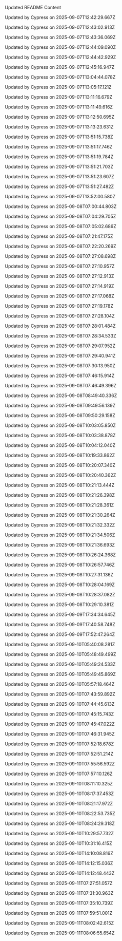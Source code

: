 Updated README Content

Updated by Cypress on 2025-09-07T12:42:29.667Z

Updated by Cypress on 2025-09-07T12:43:02.913Z

Updated by Cypress on 2025-09-07T12:43:36.069Z

Updated by Cypress on 2025-09-07T12:44:09.090Z

Updated by Cypress on 2025-09-07T12:44:42.929Z

Updated by Cypress on 2025-09-07T12:45:16.947Z

Updated by Cypress on 2025-09-07T13:04:44.078Z

Updated by Cypress on 2025-09-07T13:05:17.121Z

Updated by Cypress on 2025-09-07T13:11:16.679Z

Updated by Cypress on 2025-09-07T13:11:49.616Z

Updated by Cypress on 2025-09-07T13:12:50.695Z

Updated by Cypress on 2025-09-07T13:13:23.631Z

Updated by Cypress on 2025-09-07T13:51:15.738Z

Updated by Cypress on 2025-09-07T13:51:17.746Z

Updated by Cypress on 2025-09-07T13:51:19.784Z

Updated by Cypress on 2025-09-07T13:51:21.703Z

Updated by Cypress on 2025-09-07T13:51:23.607Z

Updated by Cypress on 2025-09-07T13:51:27.482Z

Updated by Cypress on 2025-09-07T13:52:00.580Z

Updated by Cypress on 2025-09-08T07:00:44.803Z

Updated by Cypress on 2025-09-08T07:04:29.705Z

Updated by Cypress on 2025-09-08T07:05:02.686Z

Updated by Cypress on 2025-09-08T07:21:47.175Z

Updated by Cypress on 2025-09-08T07:22:20.269Z

Updated by Cypress on 2025-09-08T07:27:08.698Z

Updated by Cypress on 2025-09-08T07:27:10.957Z

Updated by Cypress on 2025-09-08T07:27:12.913Z

Updated by Cypress on 2025-09-08T07:27:14.919Z

Updated by Cypress on 2025-09-08T07:27:17.068Z

Updated by Cypress on 2025-09-08T07:27:19.178Z

Updated by Cypress on 2025-09-08T07:27:28.104Z

Updated by Cypress on 2025-09-08T07:28:01.484Z

Updated by Cypress on 2025-09-08T07:28:34.533Z

Updated by Cypress on 2025-09-08T07:29:07.952Z

Updated by Cypress on 2025-09-08T07:29:40.941Z

Updated by Cypress on 2025-09-08T07:30:13.950Z

Updated by Cypress on 2025-09-08T07:46:15.914Z

Updated by Cypress on 2025-09-08T07:46:49.396Z

Updated by Cypress on 2025-09-08T08:49:40.336Z

Updated by Cypress on 2025-09-08T09:49:56.139Z

Updated by Cypress on 2025-09-08T09:50:29.158Z

Updated by Cypress on 2025-09-08T10:03:05.850Z

Updated by Cypress on 2025-09-08T10:03:38.878Z

Updated by Cypress on 2025-09-08T10:04:12.040Z

Updated by Cypress on 2025-09-08T10:19:33.862Z

Updated by Cypress on 2025-09-08T10:20:07.340Z

Updated by Cypress on 2025-09-08T10:20:40.362Z

Updated by Cypress on 2025-09-08T10:21:13.444Z

Updated by Cypress on 2025-09-08T10:21:26.398Z

Updated by Cypress on 2025-09-08T10:21:28.361Z

Updated by Cypress on 2025-09-08T10:21:30.264Z

Updated by Cypress on 2025-09-08T10:21:32.332Z

Updated by Cypress on 2025-09-08T10:21:34.506Z

Updated by Cypress on 2025-09-08T10:21:36.693Z

Updated by Cypress on 2025-09-08T10:26:24.368Z

Updated by Cypress on 2025-09-08T10:26:57.746Z

Updated by Cypress on 2025-09-08T10:27:31.136Z

Updated by Cypress on 2025-09-08T10:28:04.169Z

Updated by Cypress on 2025-09-08T10:28:37.082Z

Updated by Cypress on 2025-09-08T10:29:10.381Z

Updated by Cypress on 2025-09-09T17:34:34.645Z

Updated by Cypress on 2025-09-09T17:40:58.748Z

Updated by Cypress on 2025-09-09T17:52:47.264Z

Updated by Cypress on 2025-09-10T05:40:08.281Z

Updated by Cypress on 2025-09-10T05:48:49.499Z

Updated by Cypress on 2025-09-10T05:49:24.533Z

Updated by Cypress on 2025-09-10T05:49:45.869Z

Updated by Cypress on 2025-09-10T05:57:18.464Z

Updated by Cypress on 2025-09-10T07:43:59.892Z

Updated by Cypress on 2025-09-10T07:44:45.613Z

Updated by Cypress on 2025-09-10T07:45:15.743Z

Updated by Cypress on 2025-09-10T07:45:47.022Z

Updated by Cypress on 2025-09-10T07:46:31.945Z

Updated by Cypress on 2025-09-10T07:52:18.678Z

Updated by Cypress on 2025-09-10T07:52:51.214Z

Updated by Cypress on 2025-09-10T07:55:56.592Z

Updated by Cypress on 2025-09-10T07:57:10.126Z

Updated by Cypress on 2025-09-10T08:11:10.325Z

Updated by Cypress on 2025-09-10T08:17:37.453Z

Updated by Cypress on 2025-09-10T08:21:17.972Z

Updated by Cypress on 2025-09-10T08:22:53.735Z

Updated by Cypress on 2025-09-10T08:24:29.318Z

Updated by Cypress on 2025-09-10T10:29:57.732Z

Updated by Cypress on 2025-09-10T10:31:16.415Z

Updated by Cypress on 2025-09-10T14:10:08.816Z

Updated by Cypress on 2025-09-10T14:12:15.036Z

Updated by Cypress on 2025-09-10T14:12:48.443Z

Updated by Cypress on 2025-09-11T07:27:51.057Z

Updated by Cypress on 2025-09-11T07:31:30.963Z

Updated by Cypress on 2025-09-11T07:35:10.739Z

Updated by Cypress on 2025-09-11T07:59:51.001Z

Updated by Cypress on 2025-09-11T08:02:42.615Z

Updated by Cypress on 2025-09-11T08:06:55.654Z